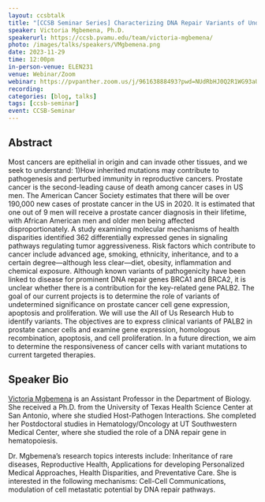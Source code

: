 ```yaml
---
layout: ccsbtalk
title: "[CCSB Seminar Series] Characterizing DNA Repair Variants of Undetermined Significance in Prostate Cancer using cell-based functional assays"
speaker: Victoria Mgbemena, Ph.D.
speakerurl: https://ccsb.pvamu.edu/team/victoria-mgbemena/
photo: /images/talks/speakers/VMgbemena.png
date: 2023-11-29
time: 12:00pm
in-person-venue: ELEN231
venue: Webinar/Zoom
webinar: https://pvpanther.zoom.us/j/96163888493?pwd=NUdRbHJ0Q2R1WG93aUZQUFBwZll6dz09&from=addon
recording: 
categories: [blog, talks]
tags: [ccsb-seminar]
event: CCSB-Seminar
---
```




## Abstract

Most cancers are epithelial in origin and can invade other tissues, and we seek to understand: 1)How inherited mutations may contribute to pathogenesis and perturbed immunity in reproductive cancers. Prostate cancer is the second-leading cause of death among cancer cases in US men. The American Cancer Society estimates that there will be over 190,000 new cases of prostate cancer in the US in 2020. It is estimated that one out of 9 men will receive a prostate cancer diagnosis in their lifetime, with African American men and older men being affected disproportionately.  A study examining molecular mechanisms of health disparities identified 362 differentially expressed genes in signaling pathways regulating tumor aggressiveness. Risk factors which contribute to cancer include advanced age, smoking, ethnicity, inheritance, and to a certain degree—although less clear—diet, obesity, inflammation and chemical exposure. Although known variants of pathogenicity have been linked to disease for prominent DNA repair genes BRCA1 and BRCA2, it is unclear whether there is a contribution for the key-related gene PALB2. The goal of our current projects is to determine the role of variants of undetermined significance on prostate cancer cell gene expression, apoptosis and proliferation. We will use the All of Us Research Hub to identify variants. The objectives are to express clinical variants of PALB2 in prostate cancer cells and examine gene expression, homologous recombination, apoptosis, and cell proliferation. In a future direction, we aim to determine the responsiveness of cancer cells with variant mutations to current targeted therapies. 



## Speaker Bio

[Victoria Mgbemena](https://ccsb.pvamu.edu/team/victoria-mgebemena/) is an Assistant Professor in the Department of Biology. She received a Ph.D. from the University of Texas Health Science Center at San Antonio, where she studied Host-Pathogen Interactions. She completed her Postdoctoral studies in Hematology/Oncology at UT Southwestern Medical Center, where she studied the role of a DNA repair gene in hematopoiesis.
 
Dr. Mgbemena’s research topics interests include: Inheritance of rare diseases, Reproductive Health, Applications for developing Personalized Medical Approaches, Health Disparities, and Preventative Care. She is interested in the following mechanisms: Cell-Cell Communications, modulation of cell metastatic potential by DNA repair pathways.
